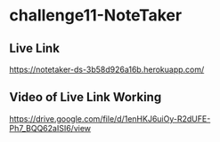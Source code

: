# challenge11-NoteTaker

## Live Link
https://notetaker-ds-3b58d926a16b.herokuapp.com/

## Video of Live Link Working

https://drive.google.com/file/d/1enHKJ6uiOy-R2dUFE-Ph7_BQQ62aISI6/view



